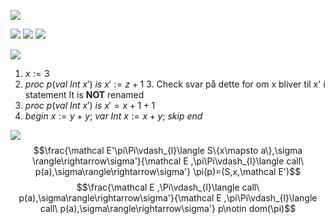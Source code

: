 ![](Pasted%20image%2020240502101726.png)

![](Pasted%20image%2020240502113024.png)
![](Pasted%20image%2020240502113016.png)
![](Pasted%20image%2020240502113004.png)

![](Pasted%20image%2020240502112927.png)
1. $x:=3$
2. $proc\ p(val\ Int\ x')\ is\ x':=z+1$
	3. Check svar på dette for om x bliver til x' i statement
		It is **NOT** renamed
1. $proc\ p(val\ Int\ x')\ is\ x'=x+1+1$
2. $begin\ x:=y+y;\ var\ Int\ x:=x+y;\ skip\ end$

![](Pasted%20image%2020240502114900.png)
$$\frac{\mathcal E'\pi\Pi\vdash_{l}\langle S\{x\mapsto a\},\sigma \rangle\rightarrow\sigma'}{\mathcal E ,\pi\Pi\vdash_{l}\langle call\ p(a),\sigma\rangle\rightarrow\sigma'} \pi(p)=(S,x,\mathcal E')$$
$$\frac{\mathcal E ,\Pi\vdash_{l}\langle call\ p(a),\sigma\rangle\rightarrow\sigma'}{\mathcal E ,\pi\Pi\vdash_{l}\langle call\ p(a),\sigma\rangle\rightarrow\sigma'} p\notin dom(\pi)$$

